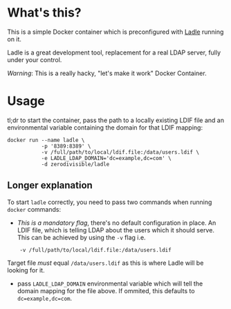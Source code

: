 What's this?
===============

This is a simple Docker container which is preconfigured with [Ladle](https://github.com/NUBIC/ladle)
running on it.

Ladle is a great development tool, replacement for a real LDAP server, fully
under your control.

*Warning*: This is a really hacky, "let's make it work" Docker Container.

Usage
=====
tl;dr to start the container, pass the path to a locally existing LDIF file
and an environmental variable containing the domain for that LDIF mapping:

```
docker run --name ladle \
           -p '8389:8389' \
           -v /full/path/to/local/ldif.file:/data/users.ldif \
           -e LADLE_LDAP_DOMAIN='dc=example,dc=com' \
           -d zerodivisible/ladle
```


Longer explanation
--------------------

To start `ladle` correctly, you need to pass two commands when running `docker` commands:

* *This is a mandatory flag*, there's no default configuration in place.
  An LDIF file, which is telling LDAP about the users which it should serve.
  This can be achieved by using the `-v` flag i.e.

```
    -v /full/path/to/local/ldif.file:/data/users.ldif
```

  Target file *must* equal `/data/users.ldif` as this is where Ladle will be looking for
  it.

* pass `LADLE_LDAP_DOMAIN` environmental variable which will tell the domain mapping for
  the file above. If ommited, this defaults to `dc=example,dc=com`.

